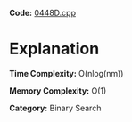 **Code:** [0448D.cpp](./0448D.cpp)

# Explanation

**Time Complexity:** O(nlog(nm))

**Memory Complexity:** O(1) 

**Category:** Binary Search
